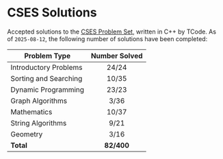 # CSES Solutions

Accepted solutions to the [CSES Problem Set](https://cses.fi/problemset/), written in C++ by TCode. As of `2025-08-12`, the following number of solutions have been completed:

| Problem Type          | Number Solved |
|-----------------------|:-------------:|
| Introductory Problems |     24/24     |
| Sorting and Searching |     10/35     |
| Dynamic Programming   |     23/23     |
| Graph Algorithms      |     3/36      |
| Mathematics           |     10/37     |
| String Algorithms     |     9/21      |
| Geometry              |     3/16      |
| **Total**             |   **82/400**  |
